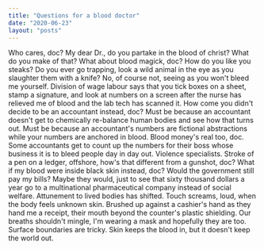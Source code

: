 ```yaml
---
title: "Questions for a blood doctor"
date: "2020-06-23"
layout: "posts"
---
```


 Who cares, doc? My dear Dr., do you partake in the blood of christ? What do you make of that? What about blood magick, doc? How do you like you steaks? Do you ever go trapping, look a wild animal in the eye as you slaughter them with a knife? No, of course not, seeing as you won't bleed me yourself. Division of wage labour says that you tick boxes on a sheet, stamp a signature, and look at numbers on a screen after the nurse has relieved me of blood and the lab tech has scanned it. How come you didn't decide to be an accountant instead, doc? Must be because an accountant doesn't get to chemically re-balance human bodies and see how that turns out. Must be because an accountant's numbers are fictional abstractions while your numbers are anchored in blood. Blood money's real too, doc. Some accountants get to count up the numbers for their boss whose business it is to bleed people day in day out. Violence specialists. Stroke of a pen on a ledger, offshore, how's that different from a gunshot, doc? What if my blood were inside black skin instead, doc? Would the government still pay my bills? Maybe they would, just to see that sixty thousand dollars a year go to a multinational pharmaceutical company instead of social welfare. Attunement to lived bodies has shifted. Touch screams, loud, when the body feels unknown skin. Brushed up against a cashier's hand as they hand me a receipt, their mouth beyond the counter's plastic shielding. Our breaths shouldn't mingle, I'm wearing a mask and hopefully they are too. Surface boundaries are tricky. Skin keeps the blood in, but it doesn't keep the world out.
